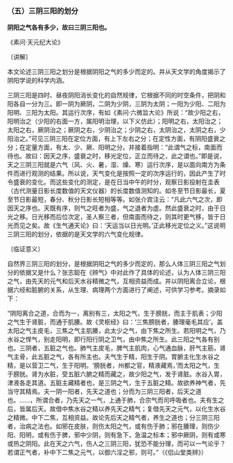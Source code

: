 ### （五）三阴三阳的划分

**阴阳之气各有多少，故曰三阴三阳也。**

​《素问·天元纪大论》

〔讲解〕

本文论述三阴三阳之划分是根据阴阳之气的多少而定的。并从天文学的角度揭示了阴阳学说的科学内涵。

三阴三阳是四时、昼夜阴阳消长变化的自然规律，它根据不同的时空条件，把阴和阳各自一分为三。即一阴为厥阴，二阴为少阴，三阴为太阴；一阳为少阳、二阳为阳明、三阳为太阳。其运行次序，有如《素问·六微旨大论》所说：“故少阳之右，阳明治之（少阳的右面一方，属阳明治理，以下义仿此）；阳明之右，太阳治之；太阳之右，厥阴治之；厥阴之右，少阴治之；少阴之右，太阴治之，太阴之右，少阳治之。”可见三阴三阳在定位方面，有上下左右之分；在定性方面，有阴阳盛衰之分；在定量方面，有太、少、厥、阳明之分。并接着指明：“此谓气之标，南面而待也。故曰：因天之序，盛衰之时，移光定位，正立而待之，此之谓也。”即是说，天之三阴三阳就是六气（风、火、暑，湿、燥、寒）运行次序，是以面向南方为条件而进行观测的结果。所以说，天气变化是按照一定的次序运行的，因此产生了时令盛衰的变化。而这些变化的测定，是在日当中午的时分，观察日影投射在圭表（古代测量日影长度数值的天文仪器）的长度数值测知的。如冬至节日影最长，夏至节日影最短，春分、秋分日影长短相等等。如张介宾注云：“凡此六气之次，即因天之序也。天既有序，则气之旺者为盛，气之退者为虚。然此盛衰之时，由于日光之移。日光移而后位次定，圣人察三者，但南面而待之，则其时更气移，皆于日光而见之矣。故《生气通天论》曰：‘天运当以日光明。’正此移光定位之义。”这说明三阴三阳的划分，依据的是天文学的六气变化规律。

〔临证意义〕

自然界三阴三阳的划分，是根据阴阳之气的多少而定的，那么人体三阴三阳之气划分的依据又是什么？张志聪在《辨气》中对此作了具体的论述，认为人体三阴三阳之气，由先天的元气和后天水谷精微之气，互相资益而成。并以阴阳离合立论，根据六经和脏腑的关系，从生理、病理两个方面进行了阐述，可供学习参考。摘录如下：

“阴阳离合之道，合而为一，离别有三，太阳之气，生于膀胱，而主于肌表；少阳之气生于肾脏，而通于肌腠。故《灵枢经》曰：‘三焦膀胱者，腠理毫毛其应’。盖太阳之气主皮毛，三焦之气主肌腠，此太少之气，由下焦之所生。若阳明之气，乃水谷之悍气，别走阳明，即行阳行阴之卫气，由中焦之所生。此三阳之气各有别也。三阴者，五脏之气也。肺气主皮毛，脾气主肌肉，心气通血脉，肝气主筋，肾气主骨，此五脏之气，各有所主也。夫气生于精，阳生于阴。胃腑主化生水谷之精，是以营卫二气，生于阳明。‘膀胱者，州都之官，精液藏焉，’而太阳之气，生于膀胱。肾为水脏，受五脏六腑之精而藏之，故少阳之气，发于肾脏。水谷入胃，津液各走其道。五脏主藏精者也，是三阴之气，生于五脏之精。故欲养神气者，先当守其精焉。夫一阴一阳者，先天之道也；分而为三阴三阳者，后天之道也。……，所谓合者，乃先天之一气，上通于肺，合宗气而司呼吸者也。夫有生之后，皆属后天。故借中焦水谷之精以养先天之精气；复借先天之元气，以化生水谷之精微。中下二焦，互相资益。故论先后天之精气者，养生之道也；分三阴三阳者，治病之法也。如邪在皮肤，则伤太阳之气，或有伤于肺；邪在腠理，则伤少阳、阳明，或有伤于脾，邪中少阴，则有急下，急温之标本；邪中厥阴，则有或寒或热之阴阳。此在天之六气，伤人之三阴三阳，犹恐不能分理，而可以一气论乎？若谓正气者，补中下二焦之元气，以御六淫之邪，则可。”（《侣山堂类辨》）

